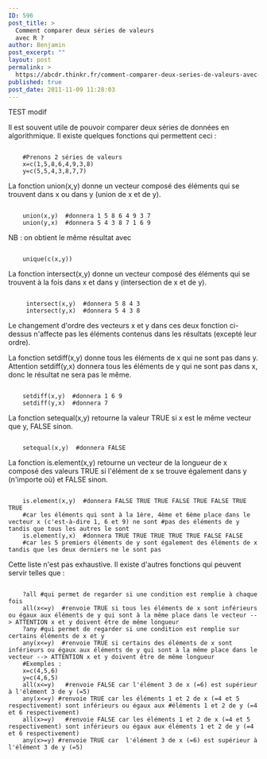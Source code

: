 ```yaml
---
ID: 596
post_title: >
  Comment comparer deux séries de valeurs
  avec R ?
author: Benjamin
post_excerpt: ""
layout: post
permalink: >
  https://abcdr.thinkr.fr/comment-comparer-deux-series-de-valeurs-avec-r/
published: true
post_date: 2011-11-09 11:28:03
---
```

TEST modif

Il est souvent utile de pouvoir comparer deux séries de données en algorithmique. Il existe quelques fonctions qui permettent ceci :


<pre><code> 
	#Prenons 2 séries de valeurs
	x=c(1,5,8,6,4,9,3,8)
	y=c(5,5,4,3,8,7,7)
</code></pre>


La fonction union(x,y) donne un vecteur composé des éléments qui se trouvent dans x ou dans y (union de x et de y). 

<pre><code> 
	union(x,y)  #donnera 1 5 8 6 4 9 3 7
	union(y,x)  #donnera 5 4 3 8 7 1 6 9
</code></pre>

NB : on obtient le même résultat avec  
<pre><code> 
	unique(c(x,y))
</code></pre>


La fonction intersect(x,y) donne un vecteur composé des éléments qui se trouvent à la fois dans x et dans y (intersection de x et de y).

<pre><code> 
	 intersect(x,y)  #donnera 5 8 4 3
	 intersect(y,x)  #donnera 5 4 3 8
</code></pre>


Le changement d'ordre des vecteurs x et y dans ces deux fonction ci-dessus n'affecte pas les éléments contenus dans les résultats (excepté leur ordre).



La fonction setdiff(x,y) donne tous les éléments de x qui ne sont pas dans y. Attention setdiff(y,x) donnera tous les éléments de y qui ne sont pas dans x, donc le résultat ne sera pas le même.

<pre><code> 
	setdiff(x,y)  #donnera 1 6 9
	setdiff(y,x)  #donnera 7
</code></pre>


 La fonction setequal(x,y) retourne la valeur TRUE si x est le même vecteur que y, FALSE sinon.

<pre><code> 
	setequal(x,y)  #donnera FALSE
</code></pre>


La fonction is.element(x,y) retourne un vecteur de la longueur de x composé des valeurs TRUE si l'élément de x se trouve également dans y (n'importe où) et FALSE sinon.

<pre><code> 
	is.element(x,y)  #donnera FALSE TRUE TRUE FALSE TRUE FALSE TRUE TRUE 
	#car les éléments qui sont à la 1ère, 4ème et 6ème place dans le vecteur x (c'est-à-dire 1, 6 et 9) ne sont #pas des éléments de y tandis que tous les autres le sont
	is.element(y,x)  #donnera TRUE TRUE TRUE TRUE TRUE FALSE FALSE 
	#car les 5 premiers éléments de y sont également des éléments de x tandis que les deux derniers ne le sont pas
</code></pre>


Cette liste n'est pas exhaustive. Il existe d'autres fonctions qui peuvent servir telles que :

<pre><code> 
	?all #qui permet de regarder si une condition est remplie à chaque fois
	all(x&lt;=y)  #renvoie TRUE si tous les éléments de x sont inférieurs ou égaux aux éléments de y qui sont à la même place dans le vecteur --&gt; ATTENTION x et y doivent être de même longueur
	?any #qui permet de regarder si une condition est remplie sur certains éléments de x et y
	any(x&lt;=y)  #renvoie TRUE si certains des éléments de x sont inférieurs ou égaux aux éléments de y qui sont à la même place dans le vecteur --&gt; ATTENTION x et y doivent être de même longueur 
	#Exemples :
	x=c(4,5,6)
	y=c(4,6,5)
	all(x&lt;=y)   #renvoie FALSE car l'élément 3 de x (=6) est supérieur à l'élément 3 de y (=5)
	any(x&lt;=y) #renvoie TRUE car les éléments 1 et 2 de x (=4 et 5 respectivement) sont inférieurs ou égaux aux #éléments 1 et 2 de y (=4 et 6 respectivement)
	all(x&gt;=y)   #renvoie FALSE car les éléments 1 et 2 de x (=4 et 5 respectivement) sont inférieurs ou égaux aux éléments 1 et 2 de y (=4 et 6 respectivement) 
	any(x&gt;=y) #renvoie TRUE car  l'élément 3 de x (=6) est supérieur à l'élément 3 de y (=5) 
</code></pre>




